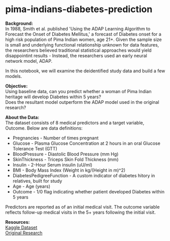 # pima-indians-diabetes-prediction
**Background:** <br>
In 1988, Smith et al. published 'Using the ADAP Learning Algorithm to Forecast the Onset of Diabetes Mellitus,' a forecast of Diabetes onset for a high risk population of Pima Indian women, age 21+. Given the sample size is small and underlying functional relationship unknown for data features, the researchers believed traditional statistical approaches would yield disappointint results - Instead, the researchers used an early neural network model, ADAP. <br>

In this notebook, we will examine the deidentified study data and build a few models.


**Objective:** <br>
Using baseline data, can you predict whether a woman of Pima Indian heritage will develop Diabetes within 5 years? <br>
Does the resultant model outperform the ADAP model used in the original research?

**About the Data:** <br>
The dataset consists of 8 medical predictors and a target variable, Outcome. Below are data definitions:
* Pregnancies - Number of times pregnant
* Glucose - Plasma Glucose Concentration at 2 hours in an oral Glucose Tolerance Test (GTT)
* BloodPressure - Diastolic Blood Pressure (mm Hg)
* SkinThickness - Triceps Skin Fold Thickness (mm)
* Insulin - 2-Hour Serum insulin (uU/ml)
* BMI - Body Mass Index (Weight in kg/(Height in m)^2)
* DiabetesPedigreeFunction - A custom indicator of diabetes hitory in relatives, built for study
* Age - Age (years)
* Outcome - 1/0 flag indicating whether patient developed Diabetes within 5 years

Predictors are reported as of an initial medical visit. The outcome variable reflects follow-up medical visits in the 5+ years following the initial visit.

**Resources:** <br>
[Kaggle Dataset](https://www.kaggle.com/uciml/pima-indians-diabetes-database) <br>
[Original Research](https://europepmc.org/backend/ptpmcrender.fcgi?accid=PMC2245318&blobtype=pdf)
